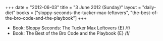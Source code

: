+++
date = "2012-06-03"
title = "3 June 2012 (Sunday)"
layout = "daily-diet"
books = ["sloppy-seconds-the-tucker-max-leftovers", "the-best-of-the-bro-code-and-the-playbook"]
+++


* Book: Sloppy Seconds: The Tucker Max Leftovers {E} /f/
* Book: The Best of the Bro Code and the Playbook {E} /f/